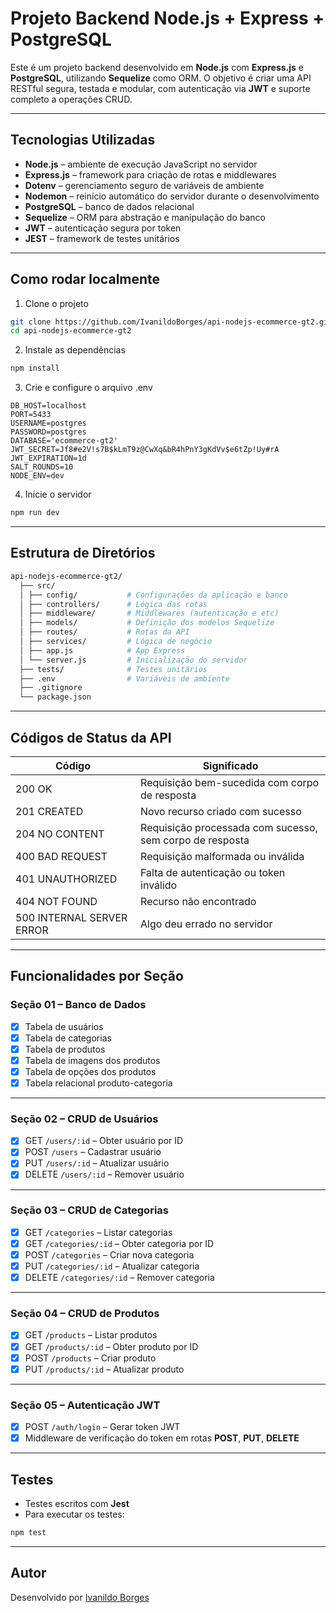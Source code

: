 # Projeto Backend Node.js + Express + PostgreSQL

Este é um projeto backend desenvolvido em **Node.js** com **Express.js** e **PostgreSQL**, utilizando **Sequelize** como ORM. O objetivo é criar uma API RESTful segura, testada e modular, com autenticação via **JWT** e suporte completo a operações CRUD.

---

## Tecnologias Utilizadas

- **Node.js** – ambiente de execução JavaScript no servidor
- **Express.js** – framework para criação de rotas e middlewares
- **Dotenv** – gerenciamento seguro de variáveis de ambiente
- **Nodemon** – reinício automático do servidor durante o desenvolvimento
- **PostgreSQL** – banco de dados relacional
- **Sequelize** – ORM para abstração e manipulação do banco
- **JWT** – autenticação segura por token
- **JEST** – framework de testes unitários

---

## Como rodar localmente

1. Clone o projeto
```bash
git clone https://github.com/IvanildoBorges/api-nodejs-ecommerce-gt2.git
cd api-nodejs-ecommerce-gt2
```

2. Instale as dependências
```bash
npm install
```

3. Crie e configure o arquivo .env
```env
DB_HOST=localhost
PORT=5433
USERNAME=postgres
PASSWORD=postgres
DATABASE='ecommerce-gt2'
JWT_SECRET=Jf8#e2V!s7B$kLmT9z@CwXq&bR4hPnY3gKdVv$e6tZp!Uy#rA
JWT_EXPIRATION=1d
SALT_ROUNDS=10
NODE_ENV=dev
```

4. Inicie o servidor
```bash
npm run dev
```

---

## Estrutura de Diretórios
```bash
api-nodejs-ecommerce-gt2/
  ├── src/
  │ ├── config/           # Configurações da aplicação e banco
  │ ├── controllers/      # Lógica das rotas
  │ ├── middleware/       # Middlewares (autenticação e etc)
  │ ├── models/           # Definição dos modelos Sequelize
  │ ├── routes/           # Rotas da API
  │ ├── services/         # Lógica de negócio
  │ ├── app.js            # App Express
  │ └── server.js         # Inicialização do servidor
  ├── tests/              # Testes unitários
  ├── .env                # Variáveis de ambiente
  ├── .gitignore
  └── package.json
```

---

## Códigos de Status da API

| Código | Significado |
|--------|-------------|
| 200 OK | Requisição bem-sucedida com corpo de resposta |
| 201 CREATED | Novo recurso criado com sucesso |
| 204 NO CONTENT | Requisição processada com sucesso, sem corpo de resposta |
| 400 BAD REQUEST | Requisição malformada ou inválida |
| 401 UNAUTHORIZED | Falta de autenticação ou token inválido |
| 404 NOT FOUND | Recurso não encontrado |
| 500 INTERNAL SERVER ERROR | Algo deu errado no servidor |

---

## Funcionalidades por Seção

### Seção 01 – Banco de Dados

- [x] Tabela de usuários
- [x] Tabela de categorias
- [x] Tabela de produtos
- [x] Tabela de imagens dos produtos
- [x] Tabela de opções dos produtos
- [x] Tabela relacional produto-categoria

---

### Seção 02 – CRUD de Usuários

- [x] GET `/users/:id` – Obter usuário por ID  
- [x] POST `/users` – Cadastrar usuário  
- [x] PUT `/users/:id` – Atualizar usuário  
- [x] DELETE `/users/:id` – Remover usuário  

---

### Seção 03 – CRUD de Categorias

- [x] GET `/categories` – Listar categorias  
- [x] GET `/categories/:id` – Obter categoria por ID  
- [x] POST `/categories` – Criar nova categoria  
- [x] PUT `/categories/:id` – Atualizar categoria  
- [x] DELETE `/categories/:id` – Remover categoria  

---

### Seção 04 – CRUD de Produtos

- [x] GET `/products` – Listar produtos  
- [x] GET `/products/:id` – Obter produto por ID  
- [x] POST `/products` – Criar produto  
- [x] PUT `/products/:id` – Atualizar produto  

---

### Seção 05 – Autenticação JWT

- [x] POST `/auth/login` – Gerar token JWT  
- [x] Middleware de verificação do token em rotas **POST**, **PUT**, **DELETE**

---

## Testes

- Testes escritos com **Jest**
- Para executar os testes:
```bash
npm test
```

---

## Autor

Desenvolvido por [Ivanildo Borges](https://www.linkedin.com/in/IvanildoBorges)

